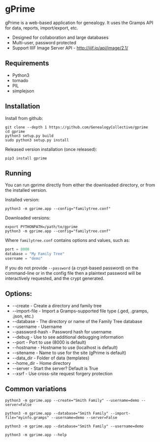 # gPrime

gPrime is a web-based application for genealogy. It uses the Gramps API for data, reports, import/export, etc.

* Designed for collaboration and large databases
* Multi-user, password protected
* Support IIIF Image Server API - http://iiif.io/api/image/2.1/

Requirements
------------

* Python3
* tornado
* PIL
* simplejson

Installation
-------------

Install from github:

```shell
git clone --depth 1 https://github.com/GenealogyCollective/gprime
cd gprime
python3 setup.py build
sudo python3 setup.py install
```

Released version installation (once released):

```shell
pip3 install gprime
```

Running
-------

You can run gprime directly from either the downloaded directory, or from the installed version.

Installed version:

```shell
python3 -m gprime.app --config="familytree.conf"
```
Downloaded versions:

```shell
export PYTHONPATH=/path/to/gprime
python3 -m gprime.app --config="familytree.conf"
```

Where `familytree.conf` contains options and values, such as:

```python
port = 8000
database = "My Family Tree"
username = "demo"
```

If you do not provide `--password` (a crypt-based password) on the command-line or in the config file then a plaintext password will be interactively requested, and the crypt generated.

Options:
------------

* --create - Create a directory and family tree
* --import-file - Import a Gramps-supported file type (.ged, .gramps, .json, etc.)
* --database - The directory or name of the Family Tree database
* --username - Username 
* --password-hash - Password hash for username
* --debug - Use to see additional debugging information
* --port - Port to use (8000 is default)
* --hostname - Hostname to use (localhost is default)
* --sitename - Name to use for the site (gPrime is default)
* --data_dir - Folder of data (templates)
* --home_dir - Home directory
* --server - Start the server? Default is True
* --xsrf - Use cross-site request forgery protection

Common variations
-----------------

```shell
python3 -m gprime.app --create="Smith Family" --username=demo --server=False

python3 -m gprime.app --database="Smith Family" --import-file="myinfo.gramps" --username=demo --server=False

python3 -m gprime.app --database="Smith Family" --username=demo

python3 -m gprime.app --help
```
